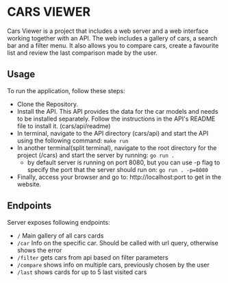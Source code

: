 # CARS VIEWER

Cars Viewer is a project that includes a web server and a web interface working together with an API.
The web includes a gallery of cars, a search bar and a filter menu. It also allows you to compare cars, create a favourite list and review the last comparison made by the user.




## Usage

To run the application, follow these steps:
- Clone the Repository.
- Install the API. This API provides the data for the car models and needs to be installed separately. Follow the instructions in the API's README file to install it. (cars/api/readme)
- In terminal, navigate to the API directory (cars/api) and start the API using the following command: `make run`
- In another terminal(split terminal), navigate to the root directory for the project (/cars) and start the server by running: `go run .`
    - by default server is running on port 8080, but you can use -p flag to specify the port that the server should run on: `go run . -p=8080` 
- Finally, access your browser and go to: http://localhost:port to get in the website.


## Endpoints

Server exposes following endpoints:

- `/` Main gallery of all cars cards
- `/car` Info on the specific car. Should be called with url query, otherwise shows the error
- `/filter` gets cars from api based on filter parameters
- `/compare` shows info on multiple cars, previously chosen by the user
- `/last` shows cards for up to 5 last visited cars
  